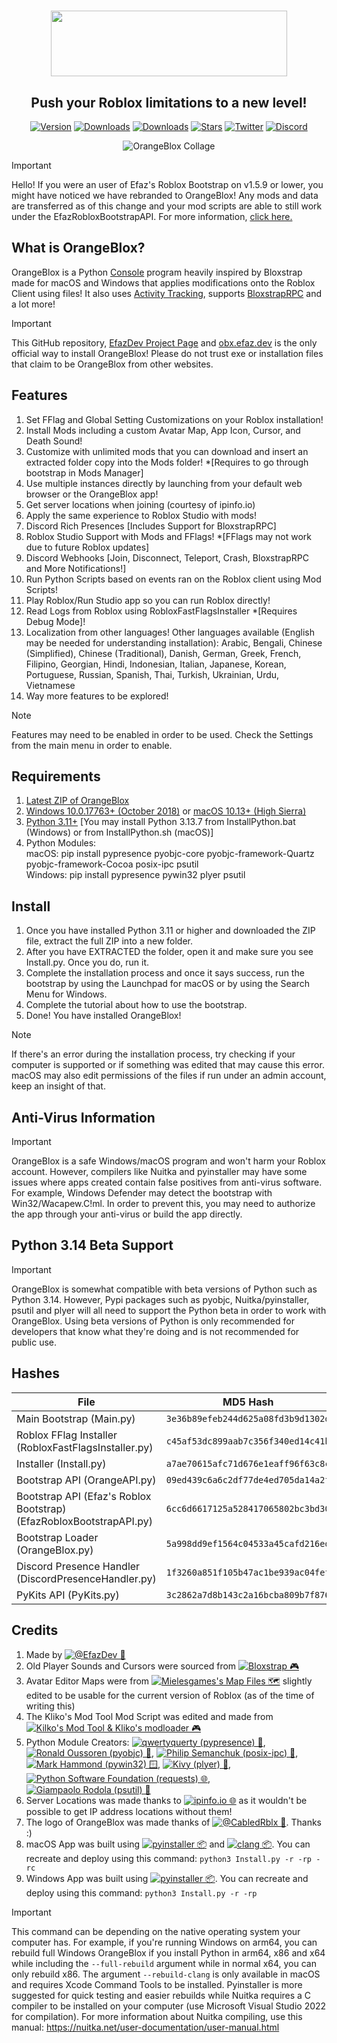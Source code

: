 <h1 align="center"><img align="center" src="https://obx.efaz.dev/Images/Banner.png" height="105" width="378"></h1>
<h2 align="center">Push your Roblox limitations to a new level!</h2>
<p align="center">
    <a href="https://github.com/EfazDev/orangeblox/releases/latest"><img src="https://img.shields.io/github/v/release/EfazDev/orangeblox?color=ff4b00&label=%F0%9F%94%84%20Version" alt="Version"></a>
    <a href="https://github.com/EfazDev/orangeblox/releases/latest"><img src="https://img.shields.io/github/downloads/EfazDev/orangeblox/latest/total?color=ff4b00&label=%F0%9F%92%BB%20Downloads%20(Latest)" alt="Downloads"></a>
    <a href="https://github.com/EfazDev/orangeblox/releases"><img src="https://img.shields.io/github/downloads/EfazDev/orangeblox/total?color=ff4b00&label=%F0%9F%92%BB%20Downloads%20(All%20Time)" alt="Downloads"></a>
    <a href="https://github.com/EfazDev/orangeblox"><img src="https://img.shields.io/github/stars/EfazDev/orangeblox?style=smooth&label=%E2%AD%90%20Stars&color=ff4b00" alt="Stars"></a>    
    <a href="https://twitter.efaz.dev"><img src="https://img.shields.io/twitter/follow/EfazDev?style=social&labelColor=00ffff&color=00ffff" alt="Twitter"></a>
    <a href="https://discord.efaz.dev"><img src="https://img.shields.io/discord/1099350065560166543?logo=discord&logoColor=white&label=discord&color=4d3dff" alt="Discord"></a>    
</p>
<p align="center">
    <img align="center" src="https://obx.efaz.dev/Images/Collage.png" alt="OrangeBlox Collage"><br>
</p>

> [!IMPORTANT]
> Hello! If you were an user of Efaz's Roblox Bootstrap on v1.5.9 or lower, you might have noticed we have rebranded to OrangeBlox! Any mods and data are transferred as of this change and your mod scripts are able to still work under the EfazRobloxBootstrapAPI. For more information, [click here.](https://github.com/efazdev/orangeblox/wiki/Rebranding-to-OrangeBlox)

## What is OrangeBlox?
OrangeBlox is a Python [Console](https://www.google.com/search?q=developer+console+terminal&udm=2) program heavily inspired by Bloxstrap made for macOS and Windows that applies modifications onto the Roblox Client using files! It also uses [Activity Tracking](https://github.com/pizzaboxer/bloxstrap/wiki/What-is-activity-tracking%3F), supports [BloxstrapRPC](https://github.com/pizzaboxer/bloxstrap/wiki/Integrating-Bloxstrap-functionality-into-your-game) and a lot more!

> [!IMPORTANT]
> This GitHub repository, [EfazDev Project Page](https://www.efaz.dev/orangeblox) and [obx.efaz.dev](https://obx.efaz.dev) is the only official way to install OrangeBlox! Please do not trust exe or installation files that claim to be OrangeBlox from other websites.

## Features
1. Set FFlag and Global Setting Customizations on your Roblox installation!
2. Install Mods including a custom Avatar Map, App Icon, Cursor, and Death Sound!
3. Customize with unlimited mods that you can download and insert an extracted folder copy into the Mods folder! *[Requires to go through bootstrap in Mods Manager]
4. Use multiple instances directly by launching from your default web browser or the OrangeBlox app!
5. Get server locations when joining (courtesy of ipinfo.io)
6. Apply the same experience to Roblox Studio with mods!
7. Discord Rich Presences [Includes Support for BloxstrapRPC]
8. Roblox Studio Support with Mods and FFlags! *[FFlags may not work due to future Roblox updates]
9. Discord Webhooks [Join, Disconnect, Teleport, Crash, BloxstrapRPC and More Notifications!]
10. Run Python Scripts based on events ran on the Roblox client using Mod Scripts!
11. Play Roblox/Run Studio app so you can run Roblox directly!
12. Read Logs from Roblox using RobloxFastFlagsInstaller *[Requires Debug Mode]!
13. Localization from other languages! Other languages available (English may be needed for understanding installation): Arabic, Bengali, Chinese (Simplified), Chinese (Traditional), Danish, German, Greek, French, Filipino, Georgian, Hindi, Indonesian, Italian, Japanese, Korean, Portuguese, Russian, Spanish, Thai, Turkish, Ukrainian, Urdu, Vietnamese
14. Way more features to be explored!
> [!NOTE]
> Features may need to be enabled in order to be used. Check the Settings from the main menu in order to enable.

## Requirements
1. [Latest ZIP of OrangeBlox](https://github.com/EfazDev/orangeblox/releases/latest)
2. [Windows 10.0.17763+ (October 2018)](https://www.microsoft.com/en-us/software-download/) or [macOS 10.13+ (High Sierra)](https://apps.apple.com/us/app/macos-high-sierra/id1246284741)
3. [Python 3.11+](https://www.python.org/downloads/) [You may install Python 3.13.7 from InstallPython.bat (Windows) or from InstallPython.sh (macOS)]
4. Python Modules: <br>
   macOS: pip install pypresence pyobjc-core pyobjc-framework-Quartz pyobjc-framework-Cocoa posix-ipc psutil <br>
   Windows: pip install pypresence pywin32 plyer psutil

## Install
1. Once you have installed Python 3.11 or higher and downloaded the ZIP file, extract the full ZIP into a new folder.
2. After you have EXTRACTED the folder, open it and make sure you see Install.py. Once you do, run it.
2. Complete the installation process and once it says success, run the bootstrap by using the Launchpad for macOS or by using the Search Menu for Windows.
3. Complete the tutorial about how to use the bootstrap.
4. Done! You have installed OrangeBlox!
> [!NOTE]
> If there's an error during the installation process, try checking if your computer is supported or if something was edited that may cause this error. macOS may also edit permissions of the files if run under an admin account, keep an insight of that.

## Anti-Virus Information
> [!IMPORTANT]
> OrangeBlox is a safe Windows/macOS program and won't harm your Roblox account. However, compilers like Nuitka and pyinstaller may have some issues where apps created contain false positives from anti-virus software. For example, Windows Defender may detect the bootstrap with Win32/Wacapew.C!ml. In order to prevent this, you may need to authorize the app through your anti-virus or build the app directly.

## Python 3.14 Beta Support
> [!IMPORTANT]
> OrangeBlox is somewhat compatible with beta versions of Python such as Python 3.14. However, Pypi packages such as pyobjc, Nuitka/pyinstaller, psutil and plyer will all need to support the Python beta in order to work with OrangeBlox. Using beta versions of Python is only recommended for developers that know what they're doing and is not recommended for public use.

## Hashes
| File | MD5 Hash |
| --- | --- |
| Main Bootstrap (Main.py) | `3e36b89efeb244d625a08fd3b9d1302d` |
| Roblox FFlag Installer (RobloxFastFlagsInstaller.py) | `c45af53dc899aab7c356f340ed14c41b` |
| Installer (Install.py) | `a7ae70615afc71d676e1eaff96f63c8c` |
| Bootstrap API (OrangeAPI.py) | `09ed439c6a6c2df77de4ed705da14a2f` |
| Bootstrap API (Efaz's Roblox Bootstrap) (EfazRobloxBootstrapAPI.py) | `6cc6d6617125a528417065802bc3bd30` |
| Bootstrap Loader (OrangeBlox.py) | `5a998dd9ef1564c04533a45cafd216ed` |
| Discord Presence Handler (DiscordPresenceHandler.py) | `1f3260a851f105b47ac1be939ac04fef` |
| PyKits API (PyKits.py) | `3c2862a7d8b143c2a16bcba809b7f876` |

## Credits
1. Made by <a href="https://www.efaz.dev"><img src="https://img.shields.io/static/v1?label=&color=ff4b00&message=@EfazDev%20%F0%9F%8D%8A" alt="@EfazDev 🍊"></a>
2. Old Player Sounds and Cursors were sourced from <a href="https://github.com/pizzaboxer/bloxstrap"><img src="https://img.shields.io/static/v1?label=&color=bb00ff&message=Bloxstrap%20%F0%9F%8E%AE" alt="Bloxstrap 🎮"></a>
3. Avatar Editor Maps were from <a href="https://github.com/Mielesgames/RobloxAvatarEditorMaps"><img src="https://img.shields.io/static/v1?label=&color=ff0062&message=Mielesgames%27s%20Map%20Files%20%F0%9F%97%BA%EF%B8%8F" alt="Mielesgames's Map Files 🗺️"></a> slightly edited to be usable for the current version of Roblox (as of the time of writing this)
4. The Kliko's Mod Tool Mod Script was edited and made from <a href="https://github.com/klikos-modloader/klikos-modloader"><img src="https://img.shields.io/static/v1?label=&color=ff0000&message=Kliko%27s%20Mod%20Tool%20and%20Kliko%27s%20modloader%20%F0%9F%8E%AE" alt="Kilko's Mod Tool & Kliko's modloader 🎮"></a>
5. Python Module Creators: <a href="https://github.com/qwertyquerty/pypresence"><img src="https://img.shields.io/static/v1?label=&color=00b000&message=qwertyquerty%20%28pypresence%29%20%F0%9F%A6%96" alt="qwertyquerty (pypresence) 🦖"></a>, <a href="https://github.com/ronaldoussoren/pyobjc"><img src="https://img.shields.io/static/v1?label=&color=00d000&message=Ronald%20Oussoren%20(pyobjc)%20%F0%9F%94%81" alt="Ronald Oussoren (pyobjc) 🔁"></a>, <a href="https://github.com/osvenskan/posix_ipc"><img src="https://img.shields.io/static/v1?label=&color=ffec00&message=Philip%20Semanchuk%20(posix-ipc)%20%F0%9F%99%82" alt="Philip Semanchuk (posix-ipc) 🙂"></a>, <a href="https://github.com/mhammond/pywin32"><img src="https://img.shields.io/static/v1?label=&color=bb00ff&message=Mark%20Hammond%20(pywin32)%20%F0%9F%AA%9F" alt="Mark Hammond (pywin32) 🪟"></a>, <a href="https://github.com/kivy/plyer"><img src="https://img.shields.io/static/v1?label=&color=ffaa00&message=Kivy%20(plyer)%20%F0%9F%A7%B0" alt="Kivy (plyer) 🧰"></a>, <a href="https://github.com/psf/requests"><img src="https://img.shields.io/static/v1?label=&color=ffff00&message=Python%20Software%20Foundation%20(requests)%20%F0%9F%8C%90" alt="Python Software Foundation (requests) 🌐"></a>, <a href="https://github.com/giampaolo/psutil"><img src="https://img.shields.io/static/v1?label=&color=000000&message=Giampaolo%20Rodola%20(psutil)%20%F0%9F%94%8C" alt="Giampaolo Rodola (psutil) 🔌"></a>
6. Server Locations was made thanks to <a href="https://ipinfo.io/"><img src="https://img.shields.io/static/v1?label=&color=00AFFF&message=ipinfo.io%20%F0%9F%8C%90" alt="ipinfo.io 🌐"></a> as it wouldn't be possible to get IP address locations without them!
7. The logo of OrangeBlox was made thanks of <a href="https://twitter.com/_Cabled_"><img src="https://img.shields.io/static/v1?label=&color=ffff00&message=@CabledRblx%20%F0%9F%A6%86" alt="@CabledRblx 🦆"></a>. Thanks :)
8. macOS App was built using <a href="https://pyinstaller.org/en/stable/"><img src="https://img.shields.io/static/v1?label=&color=00AFFF&message=pyinstaller%20%F0%9F%93%A6" alt="pyinstaller 📦"></a> and <a href="https://clang.llvm.org/"><img src="https://img.shields.io/static/v1?label=&color=FFFF00&message=clang%20%F0%9F%93%A6" alt="clang 📦"></a>. You can recreate and deploy using this command: `python3 Install.py -r -rp -rc`
9. Windows App was built using <a href="https://pyinstaller.org/en/stable/"><img src="https://img.shields.io/static/v1?label=&color=00AFFF&message=pyinstaller%20%F0%9F%93%A6" alt="pyinstaller 📦"></a>. You can recreate and deploy using this command: `python3 Install.py -r -rp`
> [!IMPORTANT]
> This command can be depending on the native operating system your computer has. For example, if you're running Windows on arm64, you can rebuild full Windows OrangeBlox if you install Python in arm64, x86 and x64 while including the `--full-rebuild` argument while in normal x64, you can only rebuild x86. The argument `--rebuild-clang` is only available in macOS and requires Xcode Command Tools to be installed. Pyinstaller is more suggested for quick testing and easier rebuilds while Nuitka requires a C compiler to be installed on your computer (use Microsoft Visual Studio 2022 for compilation). For more information about Nuitka compiling, use this manual: https://nuitka.net/user-documentation/user-manual.html